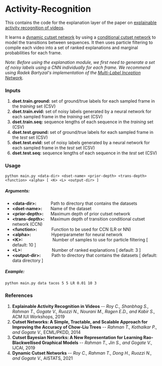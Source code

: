 # Activity-Recognition
This contains the code for the explanation layer of the paper on [explainable activity recognition of videos](https://www.cise.ufl.edu/~eragan/papers/Roy_2019_IUI.pdf).

It learns a [dynamic cutset network](https://personal.utdallas.edu/~chiradeep.roy/media/dcn.pdf) by using a [conditional cutset network](https://personal.utdallas.edu/~txr110830/papers/ijcai19.pdf) to model the transitions between sequences. It then uses particle filtering to compile each video into a set of ranked explanations and marginal probabilities for each frame.

*Note: Before using the explanation module, we first need to generate a set of noisy labels using a CNN individually for each frame. We recommend using Radek Bartyzal's implementation of the [Multi-Label Inception Network](https://github.com/BartyzalRadek/Multi-label-Inception-net).*

### Inputs
1. **dset.train.ground:** set of ground/true labels for each sampled frame in the *training* set (CSV)
2. **dset.train.evid:** set of noisy labels generated by a neural network for each sampled frame in the *training* set (CSV)
3. **dset.train.seq:** sequence lengths of each sequence in the *training* set (CSV)
4. **dset.test.ground:** set of ground/true labels for each sampled frame in the *test* set (CSV)
5. **dset.test.evid:** set of noisy labels generated by a neural network for each sampled frame in the *test* set (CSV)
6. **dset.test.seq:** sequence lengths of each sequence in the *test* set (CSV)

### Usage
`python main.py <data-dir> <dset-name> <prior-depth> <trans-depth> <function> <alpha> [ <K> <L> <output-dir> ]`

##### Arguments:
- **\<data-dir\>:**&nbsp;&nbsp;&nbsp;&nbsp;&nbsp;&nbsp;&nbsp;&nbsp;&nbsp;&nbsp;&nbsp;&nbsp;Path to directory that contains the datasets
- **\<dset-name\>:**&nbsp;&nbsp;&nbsp;&nbsp;&nbsp;&nbsp;&nbsp;Name of the dataset
- **\<prior-depth\>:**&nbsp;&nbsp;&nbsp;&nbsp;&nbsp;&nbsp;Maximum depth of prior cutset network
- **\<trans-depth\>:**&nbsp;&nbsp;&nbsp;&nbsp;&nbsp;Maximum depth of transition conditional cutset network (CCN)
- **\<function\>:**&nbsp;&nbsp;&nbsp;&nbsp;&nbsp;&nbsp;&nbsp;&nbsp;&nbsp;&nbsp;&nbsp;&nbsp;Function to be used for CCN (LR or NN)
- **\<alpha\>:**&nbsp;&nbsp;&nbsp;&nbsp;&nbsp;&nbsp;&nbsp;&nbsp;&nbsp;&nbsp;&nbsp;&nbsp;&nbsp;&nbsp;&nbsp;&nbsp;&nbsp;Hyperparameter for neural network
- **\<K\>:**&nbsp;&nbsp;&nbsp;&nbsp;&nbsp;&nbsp;&nbsp;&nbsp;&nbsp;&nbsp;&nbsp;&nbsp;&nbsp;&nbsp;&nbsp;&nbsp;&nbsp;&nbsp;&nbsp;&nbsp;&nbsp;&nbsp;&nbsp;&nbsp;&nbsp;Number of samples to use for particle filtering [ default: 10 ]
- **\<L\>:**&nbsp;&nbsp;&nbsp;&nbsp;&nbsp;&nbsp;&nbsp;&nbsp;&nbsp;&nbsp;&nbsp;&nbsp;&nbsp;&nbsp;&nbsp;&nbsp;&nbsp;&nbsp;&nbsp;&nbsp;&nbsp;&nbsp;&nbsp;&nbsp;&nbsp;Number of ranked explanations [ default: 3 ]
- **\<output-dir\>:**&nbsp;&nbsp;&nbsp;&nbsp;&nbsp;&nbsp;&nbsp;&nbsp;&nbsp;Path to directory that contains the datasets [ default: data directory ]

##### Example:
`python main.py data tacos 5 5 LR 0.01 10 3`

### References
1. **Explainable Activity Recognition in Videos** -- *Roy C., Shanbhag S., Rahman T., Gogate V., Ruozzi N., Nourani M., Ragen E.D., and Kabir S.,* ACM IUI Workshops, 2019
2. **Cutset Networks: A Simple, Tractable, and Scalable Approach for Improving the Accuracy of Chow-Liu Trees** -- *Rahman T., Kothalkar P., and Gogate V.*, ECML/PKDD, 2014
3. **Cutset Bayesian Networks: A New Representation for Learning Rao-Blackwellised Graphical Models** -- *Rahman T., Jin S., and Gogate V.*, IJCAI, 2019
4. **Dynamic Cutset Networks** -- *Roy C., Rahman T., Dong H., Ruozzi N., and Gogate V.*, AISTATS, 2021

